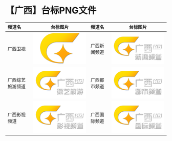 # 【广西】台标PNG文件
|频道名|台标图片|频道名|台标图片|
|:---|:---:|:---|:---:|
|广西卫视|<img src="https://raw.githubusercontent.com/liuyilong80880/tvlog/main/img/Guangxi.png">|广西新闻频道|<img src="https://raw.githubusercontent.com/liuyilong80880/tvlog/main/img/Guangxi1.png">|
|广西综艺旅游频道|<img src="https://raw.githubusercontent.com/liuyilong80880/tvlog/main/img/Guangxi2.png">|广西都市频道|<img src="https://raw.githubusercontent.com/liuyilong80880/tvlog/main/img/Guangxi3.png">|
|广西影视频道|<img src="https://raw.githubusercontent.com/liuyilong80880/tvlog/main/img/Guangxi4.png">|广西国际频道|<img src="https://raw.githubusercontent.com/liuyilong80880/tvlog/main/img/Guangxi5.png">|

